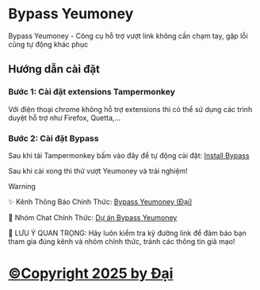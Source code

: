 
# Bypass Yeumoney

Bypass Yeumoney - Công cụ hỗ trợ vượt link không cần chạm tay, gặp lỗi cũng tự động khác phục


## Hướng dẫn cài đặt

### Bước 1: Cài đặt extensions Tampermonkey
Với điện thoại chrome không hỗ trợ extensions thì có thể sử dụng các trình duyệt hỗ trợ như Firefox, Quetta,...
### Bước 2: Cài đặt Bypass
Sau khi tải Tampermonkey bấm vào đây để tự động cài đặt: [Install Bypass](https://github.com/dai26032007/bypass-yeumoney/raw/main/tampermonkey.user.js)

Sau khi cài xong thì thử vượt Yeumoney và trải nghiệm!

> [!WARNING]
✨ Kênh Thông Báo Chính Thức: [Bypass Yeumoney (Đại)](https://t.me/bypassyeumoney)

💬 Nhóm Chat Chính Thức: [Dự án Bypass Yeumoney](https://t.me/bypassyeumoneychat)

🚨 LƯU Ý QUAN TRỌNG: Hãy luôn kiểm tra kỹ đường link để đảm bảo bạn tham gia đúng kênh và nhóm chính thức, tránh các thông tin giả mạo!
>

# [©Copyright 2025 by Đại](https://t.me/dai26032007)

